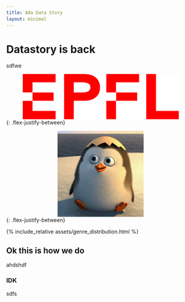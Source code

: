 ```yaml
---
title: Ada Data Story
layout: minimal
---
```


# Datastory is back
sdfwe

<img src="./assets/epfl_logo.png"
     alt="Logo"
     style="display: block; max-height:230px; height: auto; width: auto; margin: auto" /> 
{: .flex-justify-between}

<img src="./assets/5Tz.gif"
     alt="Description of GIF"
     style="display: block; max-height:230px; height: auto; width: auto; margin: auto" /> 
{: .flex-justify-between}


{% include_relative assets/genre_distribution.html %}

## Ok this is how we do
ahdshdf

### IDK 
sdfs
